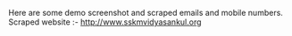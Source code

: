Here are some demo screenshot and scraped emails and mobile numbers.
Scraped website :- http://www.sskmvidyasankul.org
